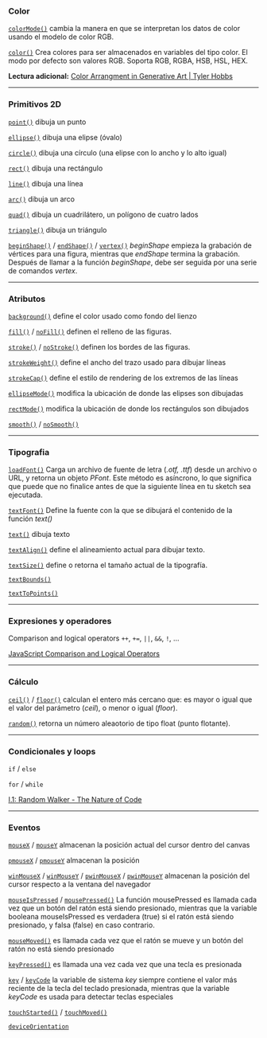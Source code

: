 ### Color

[`colorMode()`](https://p5js.org/reference/p5/colorMode/) cambia la manera en que se interpretan los datos de color usando el modelo de color RGB.

[`color()`](https://p5js.org/reference/p5/color/) Crea colores para ser almacenados en variables del tipo color. El modo por defecto son valores RGB. Soporta RGB, RGBA, HSB, HSL, HEX.

**Lectura adicional:** [Color Arrangment in Generative Art | Tyler Hobbs](https://www.tylerxhobbs.com/words/color-arrangment-in-generative-art)

---

### Primitivos 2D

[`point()`](https://p5js.org/reference/p5/point) dibuja un punto

[`ellipse()`](https://p5js.org/reference/p5/ellipse) dibuja una elipse (óvalo)

[`circle()`](https://p5js.org/reference/p5/circle) dibuja una círculo (una elipse con lo ancho y lo alto igual)

[`rect()`](https://p5js.org/reference/p5/rect) dibuja una rectángulo

[`line()`](https://p5js.org/reference/p5/line) dibuja una línea

[`arc()`](https://p5js.org/reference/p5/arc) dibuja un arco

[`quad()`](https://p5js.org/reference/p5/quad) dibuja un cuadrilátero, un polígono de cuatro lados

[`triangle()`](https://p5js.org/reference/p5/triangle) dibuja un triángulo

[`beginShape()`](https://p5js.org/reference/p5/beginShape) / [`endShape()`](https://p5js.org/reference/p5/endShape) / [`vertex()`](https://p5js.org/reference/p5/vertex) *beginShape* empieza la grabación de vértices para una figura, mientras que *endShape* termina la grabación. Después de llamar a la función *beginShape*, debe ser seguida por una serie de comandos *vertex*.

---

### Atributos

[`background()`](https://p5js.org/reference/p5/background) define el color usado como fondo del lienzo

[`fill()`](https://p5js.org/reference/p5/fill) / [`noFill()`](https://p5js.org/reference/p5/noFill) definen el relleno de las figuras.

[`stroke()`](https://p5js.org/reference/p5/stroke) / [`noStroke()`](https://p5js.org/reference/p5/noStroke) definen los bordes de las figuras.

[`strokeWeight()`](https://p5js.org/reference/p5/strokeWeight) define el ancho del trazo usado para dibujar líneas

[`strokeCap()`](https://p5js.org/reference/p5/strokeCap) define el estilo de rendering de los extremos de las líneas

[`ellipseMode()`](https://p5js.org/reference/p5/ellipseMode)  modifica la ubicación de donde las elipses son dibujadas

[`rectMode()`](https://p5js.org/reference/p5/rectMode) modifica la ubicación de donde los rectángulos son dibujados

[`smooth()`](https://p5js.org/reference/p5/smooth) / [`noSmooth()`](https://p5js.org/reference/p5/noSmooth)

---

### Tipografia

[`loadFont()`](https://p5js.org/reference/p5/loadFont) Carga un archivo de fuente de letra (*.otf, .ttf*) desde un archivo o URL, y retorna un objeto *PFont*. Este método es asíncrono, lo que significa que puede que no finalice antes de que la siguiente línea en tu sketch sea ejecutada.

[`textFont()`](https://p5js.org/reference/p5/textFont) Define la fuente con la que se dibujará el contenido de la función *text()*

[`text()`](https://p5js.org/reference/p5/text) dibuja texto

[`textAlign()`](https://p5js.org/reference/p5/textAlign) define el alineamiento actual para dibujar texto.

[`textSize()`](https://p5js.org/reference/p5/textSize) define o retorna el tamaño actual de la tipografía.

[`textBounds()`](https://p5js.org/reference/p5.Font/textBounds)

[`textToPoints()`](https://p5js.org/reference/p5.Font/textToPoints)

---

### Expresiones y operadores

Comparison and logical operators `++`, `+=`, `||`, `&&`, `!`, …

[JavaScript Comparison and Logical Operators](https://www.w3schools.com/js/js_comparisons.asp)

---

### Cálculo

[`ceil()`](https://p5js.org/es/reference/p5/ceil/) / [`floor()`](https://p5js.org/es/reference/p5/floor) calculan el entero más cercano que: es mayor o igual que el valor del parámetro (*ceil*), o menor o igual (*floor*).

[`random()`](https://p5js.org/reference/p5/random) retorna un número aleaotorio de tipo float (punto flotante).

---

### Condicionales y loops

`if` / `else`

`for` / `while`

[I.1: Random Walker - The Nature of Code](https://www.youtube.com/watch?v=rqecAdEGW6I)

---

### Eventos

[`mouseX`](https://p5js.org/reference/p5/mouseX) / [`mouseY`](https://p5js.org/reference/p5/mouseY) almacenan la posición actual del cursor dentro del canvas

[`pmouseX`](https://p5js.org/reference/p5/pmouseX) / [`pmouseY`](https://p5js.org/reference/p5/pmouseY/) almacenan la posición

[`winMouseX`](https://p5js.org/es/reference/p5/winMouseX) / [`winMouseY`](https://p5js.org/es/reference/p5/winMouseY) / [`pwinMouseX`](https://p5js.org/es/reference/p5/pwinMouseX) / [`pwinMouseY`](https://p5js.org/es/reference/p5/pwinMouseY) almacenan la posición del cursor respecto a la ventana del navegador

[`mouseIsPressed`](https://p5js.org/reference/p5/mouseIsPressed) / [`mousePressed()`](https://p5js.org/reference/p5/mousePressed) La función mousePressed es llamada cada vez que un botón del ratón está siendo presionado, mientras que la variable booleana mouseIsPressed es verdadera (true) si el ratón está siendo presionado, y falsa (false) en caso contrario.

[`mouseMoved()`](https://p5js.org/reference/p5/mouseMoved) es llamada cada vez que el ratón se mueve y un botón del ratón no está siendo presionado

[`keyPressed()`](https://p5js.org/reference/p5/keyPressed) es llamada una vez cada vez que una tecla es presionada

[`key`](https://p5js.org/reference/p5/key) / [`keyCode`](https://p5js.org/reference/p5/keyCode) la variable de sistema *key* siempre contiene el valor más reciente de la tecla del teclado presionada, mientras que la variable *keyCode* es usada para detectar teclas especiales

[`touchStarted()`](https://p5js.org/reference/p5/touchStarted) / [`touchMoved()`](https://p5js.org/reference/p5/touchMoved)

[`deviceOrientation`](https://p5js.org/reference/p5/deviceOrientation)